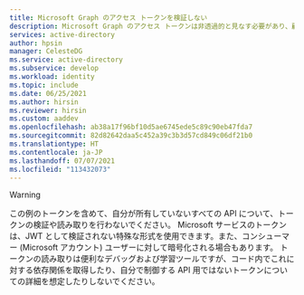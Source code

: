 ```yaml
---
title: Microsoft Graph のアクセス トークンを検証しない
description: Microsoft Graph のアクセス トークンは非透過的と見なす必要があり、顧客コードによって検証してはいけないことを警告するインクルード ファイル。 Microsoft Graph アクセス トークンを検証するのは Microsoft Graph のみです。
services: active-directory
author: hpsin
manager: CelesteDG
ms.service: active-directory
ms.subservice: develop
ms.workload: identity
ms.topic: include
ms.date: 06/25/2021
ms.author: hirsin
ms.reviewer: hirsin
ms.custom: aaddev
ms.openlocfilehash: ab38a17f96bf10d5ae6745ede5c89c90eb47fda7
ms.sourcegitcommit: 82d82642daa5c452a39c3b3d57cd849c06df21b0
ms.translationtype: HT
ms.contentlocale: ja-JP
ms.lasthandoff: 07/07/2021
ms.locfileid: "113432073"
---
```

> [!WARNING]
> この例のトークンを含めて、自分が所有していないすべての API について、トークンの検証や読み取りを行わないでください。  Microsoft サービスのトークンは、JWT として検証されない特殊な形式を使用できます。また、コンシューマー (Microsoft アカウント) ユーザーに対して暗号化される場合もあります。 トークンの読み取りは便利なデバッグおよび学習ツールですが、コード内でこれに対する依存関係を取得したり、自分で制御する API 用ではないトークンについての詳細を想定したりしないでください。
